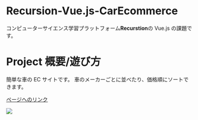 # Recursion-Vue.js-CarEcommerce

コンピューターサイエンス学習プラットフォーム**Recurstion**の Vue.js の課題です。

# **Project 概要/遊び方**

簡単な車の EC サイトです。
車のメーカーごとに並べたり、価格順にソートできます。


[ページへのリンク](https://pkoky.github.io/Recursion.Vuejs.CarEcommerce.SecondChallenge/)


![](https://user-images.githubusercontent.com/78239360/137849690-df01cfb3-e203-463e-8b76-b2f2973ad2b7.png)
